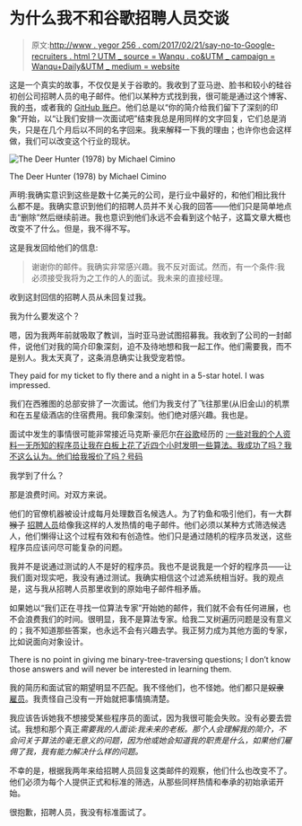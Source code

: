 # 为什么我不和谷歌招聘人员交谈

> 原文:[http://www . yegor 256 . com/2017/02/21/say-no-to-Google-recruiters . html？UTM _ source = Wanqu . co&UTM _ campaign = Wanqu+Daily&UTM _ medium = website](http://www.yegor256.com/2017/02/21/say-no-to-google-recruiters.html?utm_source=wanqu.co&utm_campaign=Wanqu+Daily&utm_medium=website)

这是一个真实的故事，不仅仅是关于谷歌的。我收到了亚马逊、脸书和较小的硅谷初创公司招聘人员的电子邮件。他们以某种方式找到我，很可能是通过这个博客、我的[书](/books.html)，或者我的 [GitHub 账户](https://github.com/yegor256)。他们总是以“你的简介给我们留下了深刻的印象”开始，以“让我们安排一次面试吧”结束我总是用同样的文字回复，它们总是消失，只是在几个月后以不同的名字回来。我来解释一下我的理由；也许你也会这样做，我们可以改变这个行业的现状。

![The Deer Hunter (1978) by Michael Cimino](../Images/bc179c02e6f1d1890a7d139533a8963b.png)

The Deer Hunter (1978) by Michael Cimino



声明:我确实意识到这些是数十亿美元的公司，是行业中最好的，和他们相比我什么都不是。我确实意识到他们的招聘人员并不关心我的回答——他们只是简单地点击“删除”然后继续前进。我也意识到他们永远不会看到这个帖子，这篇文章大概也改变不了什么。但是，我不得不写。

这是我发回给他们的信息:

> 谢谢你的邮件。我确实非常感兴趣。我不反对面试。然而，有一个条件:我必须接受我将为之工作的人的面试。我未来的直接经理。

收到这封回信的招聘人员从未回复过我。

我为什么要发这个？

嗯，因为我两年前就吸取了教训，当时亚马逊试图招募我。我收到了公司的一封邮件，说他们对我的简介印象深刻，迫不及待地想和我一起工作。他们需要我，而不是别人。我太天真了，这条消息确实让我受宠若惊。

<aside class="quote">They paid for my ticket to fly there and a night in a 5-star hotel. I was impressed.</aside>

我们在西雅图的总部安排了一次面试。他们为我支付了飞往那里(从旧金山)的机票和在五星级酒店的住宿费用。我印象深刻。他们绝对感兴趣。我也是。

面试中发生的事情很可能非常接近马克斯·豪厄尔[在谷歌](https://twitter.com/mxcl/status/608682016205344768)经历的 [:一些对我的个人资料一无所知的程序员让我在白板上花了近四个小时发明一些算法。我成功了吗？我不这么认为。他们给我报价了吗？号码](https://news.ycombinator.com/item?id=9695102)

我学到了什么？

那是浪费时间。对双方来说。

他们的官僚机器被设计成每月处理数百名候选人。为了钓鱼和吸引他们，有一大群~~猴子~~ [招聘人员](/2015/09/29/mayonnaise.html)给像我这样的人发热情的电子邮件。他们必须以某种方式筛选候选人，他们懒得让这个过程有效和有创造性。他们只是通过随机的程序员发送，这些程序员应该问尽可能复杂的问题。

我并不是说通过测试的人不是好的程序员。我也不是说我是一个好的程序员——让我们面对现实吧，我没有通过测试。我确实相信这个过滤系统相当好。我的观点是，这与我从招聘人员那里收到的原始电子邮件相矛盾。

如果她以“我们正在寻找一位算法专家”开始她的邮件，我们就不会有任何进展，也不会浪费我们的时间。很明显，我不是算法专家。给我二叉树遍历问题是没有意义的；我不知道那些答案，也永远不会有兴趣去学。我正努力成为其他方面的专家，比如说面向对象设计。

<aside class="quote">There is no point in giving me binary-tree-traversing questions; I don’t know those answers and will never be interested in learning them.</aside>

我的简历和面试官的期望明显不匹配。我不怪他们，也不怪她。他们都只是~~奴隶~~ [雇员](/2015/10/06/how-to-be-good-office-slave.html)。我责怪自己没有一开始就把事情搞清楚。

我应该告诉她我不想接受某些程序员的面试，因为我很可能会失败。没有必要去尝试。我想和那个真正*需要我的人面谈:我未来的老板。那个人会理解我的简介，不会问关于算法的毫无意义的问题，因为他或她会知道我的职责是什么，如果他们雇佣了我，我有能力解决什么样的问题。*

不幸的是，根据我两年来给招聘人员回复这类邮件的观察，他们什么也改变不了。他们必须为每个人提供正式和标准的筛选，从那些同样热情和奉承的初始承诺开始。

很抱歉，招聘人员，我没有标准面试了。